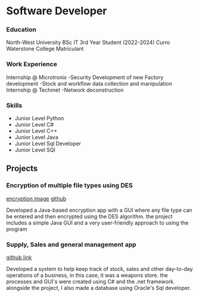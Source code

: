 # Software Developer

### Education
North-West University BSc IT 3rd Year Student (2022-2024)
Curro Waterstone College Matriculant

### Work Experience
Internship @ Microtronix
-Security Development of new Factory development
-Stock and workflow data collection and manipulation
Internship @ Techmet 
-Network deconstruction 

### Skills
- Junior Level Python
- Junior Level C#
- Junior Level C++
- Junior Level Java
- Junior Level Sql Developer
- Junior Level SQl

## Projects
### Encryption of multiple file types using DES
[encryption image](/assets/images/encImage.jpg)
[github](https://github.com/ConnorLangley/CMPG-215-proj)

Developed a Java-based encryption app with a GUI where any file type can be entered and then encrypted using the DES algorithm. the project includes a simple Java GUI and a very user-friendly approach to using the program

### Supply, Sales and general management app
[github link](https://github.com/ConnorLangley/Weapon-Store)

Developed a system to help keep track of stock, sales and other day-to-day operations of a business, in this case, it was a weapons store. the processes and GUI's were created using C# and the .net framework. alongside the project, I also made a database using Oracle's Sql developer.


